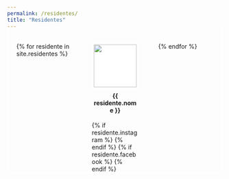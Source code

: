 ```yaml
---
permalink: /residentes/
title: "Residentes"
---
```

<head>
  <style>
  	.residentes-container {
  	  display: grid; /* 1 */
  	  grid-template-columns: repeat(auto-fill, 130px); /* 2 */
  	  grid-gap: 1rem; /* 3 */
  	  justify-content: space-evenly; /* 4 */
  	  border: 0.15em solid white;
  	  padding-top: 2.5em;
  	  margin-top: -1.5em;
  	}
  	.residente-block {
  	  display: inline-block;
  	  margin: 0 0.75em;
  	}
	.res-foto-div{
	  display: flex;
    	  justify-content: center;
	}
  	.residente-titulo {
  	  text-align: center;
  	  margin-top: 0.5em;
  	  width: 100px;
  	}
  	.residente-foto {
  	  display: block;
  	  object-fit: cover;
	  height: 100px;
	  width: 100px;
  	  margin: 0 auto;
  	  border: 0.3em solid white;
  	  background-color: white;
  	}
  	.residente-dados {
  	  width:100%;
  	}
  	a, a:visited{
  	  color:white;
  	}
  </style>
</head>
<div class="residentes-container">
{% for residente in site.residentes %}
    <div class="residente-block">
      <img class="residente-foto" src="{{ relative_url }}assets/images/{{ residente.foto }}">
      <div class="res-foto-div"><h4 class="residente-titulo">{{ residente.nome }}</h4></div>
      <div class="redes">
      	{% if residente.instagram %}
      	<a href="https://instagram.com/{{ residente.instagram }}"><i class="fab fa-fw fa-instagram" aria-hidden="true"></i></a>
      	{% endif %}
      	{% if residente.facebook %}
      	<a href="https://facebook.com/{{ residente.facebook }}"><i class="fab fa-fw fa-facebook" aria-hidden="true"></i></a>
      	{% endif %}
      </div>
    </div>  
{% endfor %}
</div>
